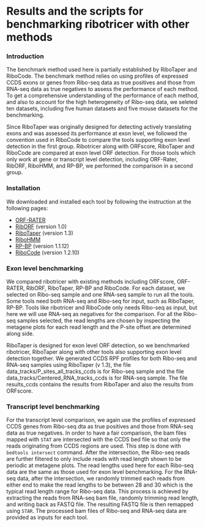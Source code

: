 # Results and the scripts for benchmarking ribotricer with other methods

### Introduction
The benchmark method used here is partially established by RiboTaper and RiboCode. 
The benchmark method relies on using profiles of expressed CCDS exons or genes from 
Ribo-seq data as true positives and those from RNA-seq data as true negatives
to assess the performance of each method. To get a comprehensive understanding of the performance
of each method, and also to account for the high heterogeneity of Ribo-seq data,
we seleted ten datasets, including five human datasets and five mouse datasets for the
benchmarking.

Since RiboTaper was originally designed for detecting actively translating exons and was
assessed its performance at exon level, we followed the convention used in RiboCode to
compare the tools supporting exon level detection in the first group. 
Ribotricer along with ORFscore, RiboTaper and RiboCode are compared at exon level ORF detection.
For those tools which only work at gene or transcript level detection, including ORF-Rater, RibORF,
RiboHMM, and RP-BP, we performed the comparison in a second group. 

### Installation
We downloaded and installed each tool by following the instruction at the following pages:
* [ORF-RATER](https://github.com/alexfields/ORF-RATER)
* [RibORF](https://github.com/zhejilab/RibORF) (version 1.0)
* [RiboTaper](https://ohlerlab.mdc-berlin.de/software/RiboTaper_126/) (version 1.3)
* [RiboHMM](https://github.com/rajanil/riboHMM)
* [RP-BP](https://github.com/dieterich-lab/rp-bp) (version 1.1.12)
* [RiboCode](https://github.com/xryanglab/RiboCode) (version 1.2.10)

### Exon level benchmarking
We compared ribotricer with existing methods including ORFscore, ORF-RATER,
RibORF, RiboTaper, RP-BP and RiboCode.
For each dataset, we selected on Ribo-seq sample and one RNA-seq sample
to run all the tools. Some tools need both RNA-seq and Ribo-seq for input,
such as RiboTaper, RP-BP. Tools like ribotricer and RiboCode only needs Ribo-seq
as input, but here we will use RNA-seq as negatives for the comparison. 
For all the Ribo-seq samples selected, the read lengths are chosen by inspecting
the metagene plots for each read length and the P-site offset are determined
along side.

RiboTaper is designed for exon level ORF detection, so we benchmarked
ribotricer, RiboTaper along with other tools also supporting exon level
detection together. We generated CCDS RPF profiles for both Ribo-seq
and RNA-seq samples using RiboTaper (v 1.3), the file
data\_tracks/P\_sites\_all\_tracks\_ccds is for Ribo-seq sample
and the file data\_tracks/Centered\_RNA\_tracks\_ccds is for RNA-seq sample.
The file results\_ccds contains the results from RiboTaper and also the
results from ORFscore. 


### Transcript level benchmarking
For the transcript level comparison, we again use the profiles of expressed CCDS genes from Ribo-seq
dta as true positives and those from RNA-seq data as true negatives. In order to have a fair
comparison, the bam files mapped with ```STAT``` are intersected with the CCDS bed file so that
only the reads originating from CCDS regions are used. This step is done with ```bedtools intersect```
command. After the intersection, the Ribo-seq reads are further filtered to only include reads with
read length shown to be periodic at metagene plots. The read lengths used here for each Ribo-seq data
are the same as those used for exon level benchmarking. For the RNA-seq data, after the intersection,
we randomly trimmed each reads from either end to make the read lengths to be between 28 and 30 which is
the typical read length range for Ribo-seq data. This process is achieved by extracting the reads
from RNA-seq bam file, randomly trimming read length, and writing back as FASTQ file. The resulting
FASTQ file is then remapped using ```STAR```.
The processed bam files of Ribo-seq and RNA-seq data are provided as inputs for each tool.
